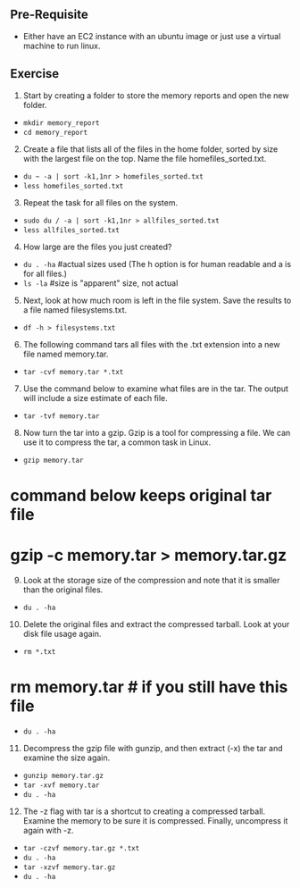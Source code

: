 ## Pre-Requisite
- Either have an EC2 instance with an ubuntu image or just use a virtual machine to run linux.

## Exercise
1) Start by creating a folder to store the memory reports and open the new folder.
- `mkdir memory_report`
- `cd memory_report`
2) Create a file that lists all of the files in the home folder, sorted by size with the largest file on the top. Name the file homefiles_sorted.txt.
- `du ~ -a | sort -k1,1nr > homefiles_sorted.txt`
- `less homefiles_sorted.txt`
3) Repeat the task for all files on the system.
- `sudo du / -a | sort -k1,1nr > allfiles_sorted.txt`
- `less allfiles_sorted.txt`
4) How large are the files you just created?
- `du . -ha` #actual sizes used (The h option is for human readable and a is for all files.)
- `ls -la` #size is "apparent" size, not actual
5) Next, look at how much room is left in the file system. Save the results to a file named filesystems.txt.
- `df -h > filesystems.txt`
6) The following command tars all files with the .txt extension into a new file named memory.tar.
- `tar -cvf memory.tar *.txt`
7) Use the command below to examine what files are in the tar. The output will include a size estimate of each file.
- `tar -tvf memory.tar`
8) Now turn the tar into a gzip. Gzip is a tool for compressing a file. We can use it to compress the tar, a common task in Linux.
- `gzip memory.tar`
# command below keeps original tar file
# gzip -c memory.tar > memory.tar.gz
9) Look at the storage size of the compression and note that it is smaller than the original files.
- `du . -ha`
10) Delete the original files and extract the compressed tarball. Look at your disk file usage again.
- `rm *.txt `
# rm memory.tar # if you still have this file
- `du . -ha`
11) Decompress the gzip file with gunzip, and then extract (-x) the tar and examine the size again.
- `gunzip memory.tar.gz`
- `tar -xvf memory.tar`
- `du . -ha`
12) The -z flag with tar is a shortcut to creating a compressed tarball. Examine the memory to be sure it is compressed. Finally, uncompress it again with -z.
- `tar -czvf memory.tar.gz *.txt`
- `du . -ha`
- `tar -xzvf memory.tar.gz`
- `du . -ha`

